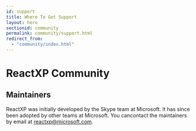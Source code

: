 ```yaml
---
id: support
title: Where To Get Support
layout: hero
sectionid: community
permalink: community/support.html
redirect_from:
  - "community/index.html"
---
```


# ReactXP Community

## Maintainers

ReactXP was initially developed by the Skype team at Microsoft. It has since been adopted by other teams at Microsoft. You cancontact the maintainers by email at [reactxp@microsoft.com](mailto:reactxp@microsoft.com).

